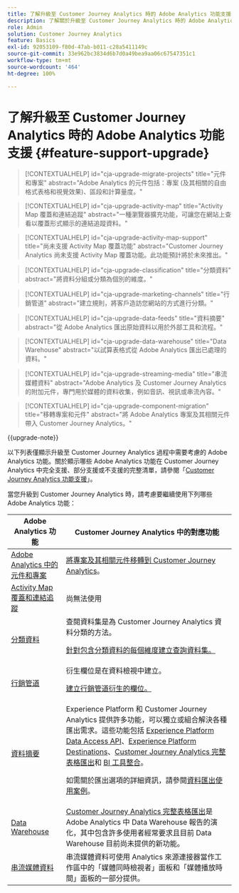 ```yaml
---
title: 了解升級至 Customer Journey Analytics 時的 Adobe Analytics 功能支援
description: 了解關於升級至 Customer Journey Analytics 時的 Adobe Analytics 功能支援
role: Admin
solution: Customer Journey Analytics
feature: Basics
exl-id: 92053109-f80d-47ab-b011-c28a5411149c
source-git-commit: 33e962bc3834d6b7d0a49bea9aa06c67547351c1
workflow-type: tm+mt
source-wordcount: '464'
ht-degree: 100%

---
```


# 了解升級至 Customer Journey Analytics 時的 Adobe Analytics 功能支援 {#feature-support-upgrade}

<!-- markdownlint-disable MD034 -->

>[!CONTEXTUALHELP]
>id="cja-upgrade-migrate-projects"
>title="元件和專案"
>abstract="Adobe Analytics 的元件包括：專案 (及其相關的自由格式表格和視覺效果)、區段和計算量度。"

<!-- markdownlint-enable MD034 -->

<!-- markdownlint-disable MD034 -->

>[!CONTEXTUALHELP]
>id="cja-upgrade-activity-map"
>title="Activity Map 覆蓋和連結追蹤"
>abstract="一種瀏覽器擴充功能，可讓您在網站上查看以覆蓋形式顯示的連結追蹤資料。"

<!-- markdownlint-enable MD034 -->

<!-- markdownlint-disable MD034 -->

>[!CONTEXTUALHELP]
>id="cja-upgrade-activity-map-support"
>title="尚未支援 Activity Map 覆蓋功能"
>abstract="Customer Journey Analytics 尚未支援 Activity Map 覆蓋功能。此功能預計將於未來推出。"

<!-- markdownlint-enable MD034 -->

<!-- markdownlint-disable MD034 -->

>[!CONTEXTUALHELP]
>id="cja-upgrade-classification"
>title="分類資料"
>abstract="將資料分組或分類為個別的維度。"

<!-- markdownlint-enable MD034 -->

<!-- markdownlint-disable MD034 -->

>[!CONTEXTUALHELP]
>id="cja-upgrade-marketing-channels"
>title="行銷管道"
>abstract="建立規則，將客戶造訪您網站的方式進行分類。"

<!-- markdownlint-enable MD034 -->

<!-- markdownlint-disable MD034 -->

>[!CONTEXTUALHELP]
>id="cja-upgrade-data-feeds"
>title="資料摘要"
>abstract="從 Adobe Analytics 匯出原始資料以用於外部工具和流程。"

<!-- markdownlint-enable MD034 -->

<!-- markdownlint-disable MD034 -->

>[!CONTEXTUALHELP]
>id="cja-upgrade-data-warehouse"
>title="Data Warehouse"
>abstract="以試算表格式從 Adobe Analytics 匯出已處理的資料。"

<!-- markdownlint-enable MD034 -->

<!-- markdownlint-disable MD034 -->

>[!CONTEXTUALHELP]
>id="cja-upgrade-streaming-media"
>title="串流媒體資料"
>abstract="Adobe Analytics 及 Customer Journey Analytics 的附加元件，專門用於媒體的資料收集，例如音訊、視訊或串流內容。"

<!-- markdownlint-enable MD034 -->

<!-- markdownlint-disable MD034 -->

>[!CONTEXTUALHELP]
>id="cja-upgrade-component-migration"
>title="移轉專案和元件"
>abstract="將 Adobe Analytics 專案及其相關元件帶入 Customer Journey Analytics。"

<!-- markdownlint-enable MD034 -->

{{upgrade-note}}

以下列表僅顯示升級至 Customer Journey Analytics 過程中需要考慮的 Adobe Analytics 功能。關於顯示哪些 Adobe Analytics 功能在 Customer Journey Analytics 中完全支援、部分支援或不支援的完整清單，請參閱「[Customer Journey Analytics 功能支援](/help/getting-started/aa-vs-cja/cja-aa.md)」。

當您升級到 Customer Journey Analytics 時，請考慮要繼續使用下列哪些 Adobe Analytics 功能：

| Adobe Analytics 功能 | Customer Journey Analytics 中的對應功能 |
|---------|----------|
| [Adobe Analytics 中的元件和專案](https://experienceleague.adobe.com/zh-hant/docs/analytics/analyze/analysis-workspace/build-workspace-project/freeform-overview) | [將專案及其相關元件移轉到 Customer Journey Analytics](https://experienceleague.adobe.com/zh-hant/docs/analytics/admin/admin-tools/component-migration/prepare-component-migration)。 |
| [Activity Map 覆蓋和連結追蹤](https://experienceleague.adobe.com/zh-hant/docs/analytics/analyze/activity-map/overview) | 尚無法使用 |
| [分類資料](https://experienceleague.adobe.com/zh-hant/docs/analytics/components/classifications/c-classifications) | 查閱資料集是為 Customer Journey Analytics 資料分類的方法。<p>[針對包含分類資料的每個維度建立查詢資料集。](/help/getting-started/cja-upgrade/cja-upgrade-dataset-lookup.md)</p> |
| [行銷管道](https://experienceleague.adobe.com/zh-hant/docs/analytics/components/marketing-channels/c-getting-started-mchannel) | 衍生欄位是在資料檢視中建立。 <p>[建立行銷管道衍生的欄位。](/help/getting-started/cja-upgrade/cja-upgrade-marketing-channel.md)</p> |
| [資料摘要](https://experienceleague.adobe.com/zh-hant/docs/analytics/export/analytics-data-feed/data-feed-overview) | Experience Platform 和 Customer Journey Analytics 提供許多功能，可以獨立或組合解決各種匯出需求。這些功能包括 [Experience Platform Data Access API](https://experienceleague.adobe.com/docs/experience-platform/data-access/api.html?lang=zh-Hant)、[Experience Platform Destinations](https://experienceleague.adobe.com/docs/experience-platform/destinations/ui/activate/export-datasets.html?lang=zh-Hant)、[Customer Journey Analytics 完整表格匯出](/help/analysis-workspace/export/export-cloud.md)和 [BI 工具整合](/help/data-views/bi-extension.md)。<p>如需關於匯出選項的詳細資訊，請參閱[資料匯出使用案例](/help/use-cases/data-export/overview.md)。</p> |
| [Data Warehouse](https://experienceleague.adobe.com/zh-hant/docs/analytics/export/data-warehouse/data-warehouse) | [Customer Journey Analytics 完整表格匯出](/help/analysis-workspace/export/export-cloud.md)是 Adobe Analytics 中 Data Warehouse 報告的演化，其中包含許多使用者經常要求且目前 Data Warehouse 目前尚未提供的新功能。 |
| [串流媒體資料](https://experienceleague.adobe.com/zh-hant/docs/media-analytics/using/media-overview) | 串流媒體資料可使用 Analytics 來源連接器當作工作區中的「媒體同時檢視者」面板和「媒體播放時間」面板的一部分提供。 |
